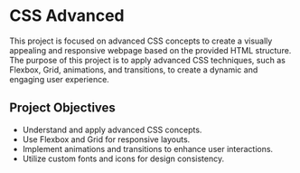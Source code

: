 # CSS Advanced

This project is focused on advanced CSS concepts to create a visually appealing and responsive webpage based on the provided HTML structure. The purpose of this project is to apply advanced CSS techniques, such as Flexbox, Grid, animations, and transitions, to create a dynamic and engaging user experience.

## Project Objectives

- Understand and apply advanced CSS concepts.
- Use Flexbox and Grid for responsive layouts.
- Implement animations and transitions to enhance user interactions.
- Utilize custom fonts and icons for design consistency.
